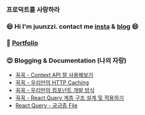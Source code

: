 ### 프로덕트를 사랑하라

### 😄 Hi I'm juunzzi. contact me [insta](https://www.instagram.com/juunzziofficial/) & [blog](https://velog.io/@rat8397) 😄

### 📖 [Portfolio](https://evanescent-beechnut-9b3.notion.site/Juunzzi-e841e1d9c4544b3188d8f6a24fb977af) 

### 😍 Blogging & Documentation (나의 자랑)


- [꼭꼭 - Context API 잘 사용해보기](https://velog.io/@rat8397/%EA%BC%AD%EA%BC%AD-Context-API-%EC%9E%98-%EC%82%AC%EC%9A%A9%ED%95%B4%EB%B3%B4%EA%B8%B0)
- [꼭꼭 - 우리만의 HTTP Caching](https://velog.io/@rat8397/%EA%BC%AD%EA%BC%AD-%EC%9A%B0%EB%A6%AC%EB%A7%8C%EC%9D%98-%EC%BA%90%EC%8B%9C%EC%A0%95%EC%B1%85)
- [꼭꼭 - 우리만의 컴포넌트 개발 방식](https://velog.io/@rat8397/%EA%BC%AD%EA%BC%AD-%EC%9A%B0%EB%A6%AC%EB%93%A4%EC%9D%98-%EC%BB%B4%ED%8F%AC%EB%84%8C%ED%8A%B8)
- [꼭꼭 - React Query 계층 구조 설계 및 적용하기](https://velog.io/@rat8397/%EA%BC%AD%EA%BC%AD-React-Query-%EA%B3%84%EC%B8%B5-%EA%B5%AC%EC%A1%B0-%EA%B5%AC%EB%B6%84%ED%95%98%EA%B8%B0#usemutation%EC%9D%80-%ED%95%84%EC%9A%94%ED%95%98%EC%A7%80-%EC%95%8A%EB%8B%A4)
- [React Query - 궁금증 File](https://github.com/juunzzi/react-query-playground)

<!--
**juunzzi/juunzzi** is a ✨ _special_ ✨ repository because its `README.md` (this file) appears on your GitHub profile.

Here are some ideas to get you started:

- 🔭 I’m currently working on ...
- 🌱 I’m currently learning ...
- 👯 I’m looking to collaborate on ...
- 🤔 I’m looking for help with ...
- 💬 Ask me about ...
- 📫 How to reach me: ...
- 😄 Pronouns: ...
- ⚡ Fun fact: ...
-->
